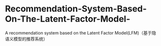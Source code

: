 # Recommendation-System-Based-On-The-Latent-Factor-Model-
A recommendation system based on the Latent Factor Model(LFM)（基于隐语义模型的推荐系统）
